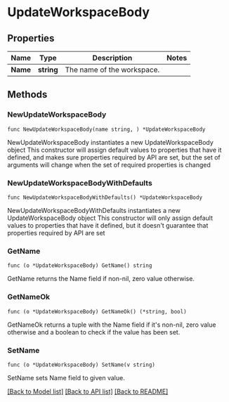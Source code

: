 # UpdateWorkspaceBody

## Properties

Name | Type | Description | Notes
------------ | ------------- | ------------- | -------------
**Name** | **string** | The name of the workspace. | 

## Methods

### NewUpdateWorkspaceBody

`func NewUpdateWorkspaceBody(name string, ) *UpdateWorkspaceBody`

NewUpdateWorkspaceBody instantiates a new UpdateWorkspaceBody object
This constructor will assign default values to properties that have it defined,
and makes sure properties required by API are set, but the set of arguments
will change when the set of required properties is changed

### NewUpdateWorkspaceBodyWithDefaults

`func NewUpdateWorkspaceBodyWithDefaults() *UpdateWorkspaceBody`

NewUpdateWorkspaceBodyWithDefaults instantiates a new UpdateWorkspaceBody object
This constructor will only assign default values to properties that have it defined,
but it doesn't guarantee that properties required by API are set

### GetName

`func (o *UpdateWorkspaceBody) GetName() string`

GetName returns the Name field if non-nil, zero value otherwise.

### GetNameOk

`func (o *UpdateWorkspaceBody) GetNameOk() (*string, bool)`

GetNameOk returns a tuple with the Name field if it's non-nil, zero value otherwise
and a boolean to check if the value has been set.

### SetName

`func (o *UpdateWorkspaceBody) SetName(v string)`

SetName sets Name field to given value.



[[Back to Model list]](../README.md#documentation-for-models) [[Back to API list]](../README.md#documentation-for-api-endpoints) [[Back to README]](../README.md)


